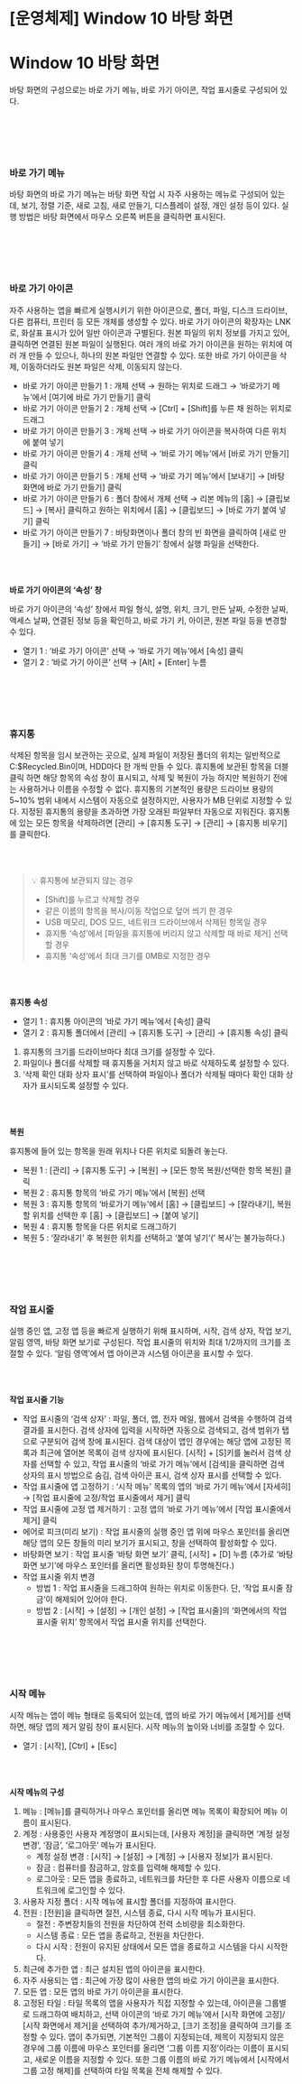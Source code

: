 # [운영체제] Window 10 바탕 화면

# Window 10 바탕 화면
바탕 화면의 구성으로는 바로 가기 메뉴, 바로 가기 아이콘, 작업 표시줄로 구성되어 있다.

<br><br>
<br><br>

### **바로 가기 메뉴**

바탕 화면의 바로 가기 메뉴는 바탕 화면 작업 시 자주 사용하는 메뉴로 구성되어 있는데, 보기, 정렬 기준, 새로 고침, 새로 만들기, 디스플레이 설정, 개인 설정 등이 있다. 실행 방법은 바탕 화면에서 마우스 오른쪽 버튼을 클릭하면 표시된다.

<br><br>
<br><br>

### **바로 가기 아이콘**

자주 사용하는 앱을 빠르게 실행시키기 위한 아이콘으로, 폴더, 파일, 디스크 드라이브, 다른 컴퓨터, 프린터 등 모든 개체를 생성할 수 있다. 바로 가기 아이콘의 확장자는 LNK로, 화살표 표시가 있어 일반 아이콘과 구별된다. 원본 파일의 위치 정보를 가지고 있어, 클릭하면 연결된 원본 파일이 실행된다. 여러 개의 바로 가기 아이콘을 원하는 위치에 여러 개 만들 수 있으나, 하나의 원본 파일만 연결할 수 있다. 또한 바로 가기 아이콘을 삭제, 이동하더라도 원본 파일은 삭제, 이동되지 않는다.

- 바로 가기 아이콘 만들기 1 : 개체 선택 → 원하는 위치로 드래그 → ‘바로가기 메뉴’에서 [여기에 바로 가기 만들기] 클릭
- 바로 가기 아이콘 만들기 2 : 개체 선택 → [Ctrl] + [Shift]를 누른 채 원하는 위치로 드래그
- 바로 가기 아이콘 만들기 3 : 개체 선택 → 바로 가기 아이콘을 복사하여 다른 위치에 붙여 넣기
- 바로 가기 아이콘 만들기 4 : 개체 선택 → ‘바로 가기 메뉴’에서 [바로 가기 만들기] 클릭
- 바로 가기 아이콘 만들기 5 : 개체 선택 → ‘바로 가기 메뉴’에서 [보내기] → [바탕 화면에 바로 가기 만들기] 클릭
- 바로 가기 아이콘 만들기 6 : 폴더 창에서 개체 선택 → 리본 메뉴의 [홈] → [클립보드] → [복사] 클릭하고 원하는 위치에서 [홈] → [클립보드] → [바로 가기 붙여 넣기] 클릭
- 바로 가기 아이콘 만들기 7 : 바탕화면이나 폴더 창의 빈 화면을 클릭하여 [새로 만들기] → [바로 가기] → ‘바로 가기 만들기’ 창에서 실행 파일을 선택한다.

<br><br>

**바로 가기 아이콘의 ‘속성’ 창**

바로 가기 아이콘의 ‘속성’ 창에서 파일 형식, 설명, 위치, 크기, 만든 날짜, 수정한 날짜, 액세스 날짜, 연결된 정보 등을 확인하고, 바로 가기 키, 아이콘, 원본 파일 등을 변경할 수 있다.

- 열기 1 : ‘바로 가기 아이콘’ 선택 → ‘바로 가기 메뉴’에서 [속성] 클릭
- 열기 2 : ‘바로 가기 아이콘’ 선택 → [Alt] + [Enter] 누름

<br><br>
<br><br>

### **휴지통**

삭제된 항목을 임시 보관하는 곳으로, 실제 파일이 저장된 폴더의 위치는 일반적으로 C:\$Recycled.Bin이며, HDD마다 한 개씩 만들 수 있다. 휴지통에 보관된 항목을 더블클릭 하면 해당 항목의 속성 창이 표시되고, 삭제 및 복원이 가능 하지만 복원하기 전에는 사용하거나 이름을 수정할 수 없다. 휴지통의 기본적인 용량은 드라이브 용량의 5~10% 범위 내에서 시스템이 자동으로 설정하지만, 사용자가 MB 단위로 지정할 수 있다. 지정된 휴지통의 용량을 초과하면 가장 오래된 파일부터 자동으로 지워진다. 휴지통에 있는 모든 항목을 삭제하려면 [관리] → [휴지통 도구] → [관리] → [휴지통 비우기]를 클릭한다.

<br><br>

> 💡 휴지통에 보관되지 않는 경우
> 
> - [Shift]를 누르고 삭제할 경우
> - 같은 이름의 항목을 복사/이동 작업으로 덮어 씌기 한 경우
> - USB 메모리, DOS 모드, 네트워크 드라이브에서 삭제된 항목일 경우
> - 휴지통 ‘속성’에서 [파일을 휴지통에 버리지 않고 삭제할 때 바로 제거] 선택할 경우
> - 휴지통 ‘속성’에서 최대 크기를 0MB로 지정한 경우

<br><br>

**휴지통 속성**

- 열기 1 : 휴지통 아이콘의 ‘바로 가기 메뉴’에서 [속성] 클릭
- 열기 2 : 휴지통 폴더에서 [관리] → [휴지통 도구] → [관리] → [휴지통 속성] 클릭
1. 휴지통의 크기를 드라이브마다 최대 크기를 설정할 수 있다.
2. 파일이나 폴더를 삭제할 때 휴지통을 거치지 않고 바로 삭제하도록 설정할 수 있다.
3. ‘삭제 확인 대화 상자 표시’를 선택하여 파일이나 폴더가 삭제될 때마다 확인 대화 상자가 표시되도록 설정할 수 있다.

<br><br>

**복원**

휴지통에 들어 있는 항목을 원래 위치나 다른 위치로 되돌려 놓는다.

- 복원 1 : [관리] → [휴지통 도구] → [복원] → [모든 항목 복원/선택한 항목 복원] 클릭
- 복원 2 : 휴지통 항목의 ‘바로 가기 메뉴’에서 [복원] 선택
- 복원 3 : 휴지통 항목의 ‘바로가기 메뉴’에서 [홈] → [클립보드] → [잘라내기], 복원할 위치를 선택한 후 [홈] → [클립보드] → [붙여 넣기]
- 복원 4 : 휴지통 항목을 다른 위치로 드래그하기
- 복원 5 : ‘잘라내기’ 후 복원한 위치를 선택하고 ‘붙여 넣기’(’ 복사’는 불가능하다.)

<br><br>
<br><br>

### **작업 표시줄**

실행 중인 앱, 고정 앱 등을 빠르게 실행하기 위해 표시하며, 시작, 검색 상자, 작업 보기, 알림 영역, 바탕 화면 보기로 구성된다. 작업 표시줄의 위치와 최대 1/2까지의 크기를 조절할 수 있다. ‘알림 영역’에서 앱 아이콘과 시스템 아이콘을 표시할 수 있다.

<br><br>

**작업 표시줄 기능**

- 작업 표시줄의 ‘검색 상자’ : 파일, 폴더, 앱, 전자 메일, 웹에서 검색을 수행하여 검색 결과를 표시한다. 검색 상자에 입력을 시작하면 자동으로 검색되고, 검색 범위가 탭으로 구분되어 검색 창에 표시된다. 검색 대상이 앱인 경우에는 해당 앱에 고정된 목록과 최근에 열어본 목록이 검색 상자에 표시된다. [시작] + [S]키를 눌러서 검색 상자를 선택할 수 있고, 작업 표시줄의 ‘바로 가기 메뉴’에서 [검색]을 클릭하면 검색 상자의 표시 방법으로 숨김, 검색 아이콘 표시, 검색 상자 표시를 선택할 수 있다.
- 작업 표시줄에 앱 고정하기 : ‘시작 메뉴’ 목록의 앱의 ‘바로 가기 메뉴’에서 [자세히] → [작업 표시줄에 고정/작업 표시줄에서 제거] 클릭
- 작업 표시줄에 고정 앱 제거하기 : 고정 앱의 ‘바로 가기 메뉴’에서 [작업 표시줄에서 제거] 클릭
- 에어로 피크(미리 보기) : 작업 표시줄의 실행 중인 앱 위에 마우스 포인터를 올리면 해당 앱의 모든 창들의 미리 보기가 표시되고, 창을 선택하여 활성화할 수 있다.
- 바탕화면 보기 : 작업 표시줄 ‘바탕 화면 보기’ 클릭, [시작] + [D] 누름 (추가로 ‘바탕화면 보기’에 마우스 포인터를 올리면 활성화된 창이 투명해진다.)
- 작업 표시줄 위치 변경
    - 방법 1 : 작업 표시줄을 드래그하여 원하는 위치로 이동한다. 단, ‘작업 표시줄 잠금’이 해제되어 있어야 한다.
    - 방법 2 : [시작] → [설정] → [개인 설정] → [작업 표시줄]의 ‘화면에서의 작업 표시줄 위치’ 항목에서 작업 표시줄 위치를 선택한다.

<br><br>
<br><br>

### **시작 메뉴**

시작 메뉴는 앱이 메뉴 형태로 등록되어 있는데, 앱의 바로 가기 메뉴에서 [제거]를 선택하면, 해당 앱의 제거 알림 창이 표시된다. 시작 메뉴의 높이와 너비를 조절할 수 있다.

- 열기 : [시작], [Ctrl] + [Esc]

<br><br>

**시작 메뉴의 구성**

1. 메뉴 : [메뉴]를 클릭하거나 마우스 포인터를 올리면 메뉴 목록이 확장되어 메뉴 이름이 표시된다.
2. 계정 : 사용중인 사용자 계정명이 표시되는데, [사용자 계정]을 클릭하면 ‘계정 설정 변경’, ‘잠금’, ‘로그아웃’ 메뉴가 표시된다.
    - 계정 설정 변경 : [시작] → [설정] → [계정] → [사용자 정보]가 표시된다.
    - 잠금 : 컴퓨터를 잠금하고, 암호를 입력해 해제할 수 있다.
    - 로그아웃 : 모든 앱을 종료하고, 네트워크를 차단한 후 다른 사용자 이름으로 네트워크에 로그인할 수 있다.
3. 사용자 지정 폴더 : 시작 메뉴에 표시할 폴더를 지정하여 표시한다.
4. 전원 : [전원]을 클릭하면 절전, 시스템 종료, 다시 시작 메뉴가 표시된다.
    - 절전 : 주변장치들의 전원을 차단하여 전력 소비량을 최소화한다.
    - 시스템 종료 : 모든 앱을 종료하고, 전원을 차단한다.
    - 다시 시작 : 전원이 유지된 상태에서 모든 앱을 종료하고 시스템을 다시 시작한다.
5. 최근에 추가한 앱 : 최근 설치된 앱의 아이콘을 표시한다.
6. 자주 사용되는 앱 : 최근에 가장 많이 사용한 앱의 바로 가기 아이콘을 표시한다.
7. 모든 앱 : 모든 앱의 바로 가기 아이콘을 표시한다.
8. 고정된 타일 : 타일 목록의 앱을 사용자가 직접 지정할 수 있는데, 아이콘을 그룹별로 드래그하여 배치하고, 선택 아이콘의 ‘바로 가기 메뉴’에서 [시작 화면에 고정]/ [시작 화면에서 제거]을 선택하여 추가/제거하고, [크기 조정]을 클릭하여 크기를 조정할 수 있다. 앱이 추가되면, 기본적인 그룹이 지정되는데, 제목이 지정되지 않은 경우에 그룹 이름에 마우스 포인터를 올리면 ‘그룹 이름 지정’이라는 이름이 표시되고, 새로운 이름을 지정할 수 있다. 또한 그룹 이름의 바로 가기 메뉴에서 [시작에서 그룹 고정 해제]를 선택하여 타일 목록을 전체 해제할 수 있다.
